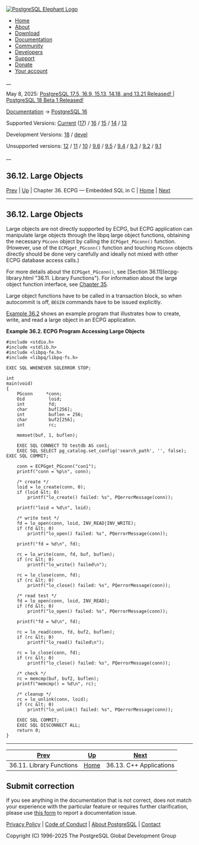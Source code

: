 [ ![PostgreSQL Elephant Logo](/media/img/about/press/elephant.png) ](/)

  * [Home](/ "Home")
  * [About](/about/ "About")
  * [Download](/download/ "Download")
  * [Documentation](/docs/ "Documentation")
  * [Community](/community/ "Community")
  * [Developers](/developer/ "Developers")
  * [Support](/support/ "Support")
  * [Donate](/about/donate/ "Donate")
  * [Your account](/account/ "Your account")

__

May 8, 2025: [ PostgreSQL 17.5, 16.9, 15.13, 14.18, and 13.21 Released! ](/about/news/postgresql-175-169-1513-1418-and-1321-released-3072/) | [ PostgreSQL 18 Beta 1 Released! ](/about/news/postgresql-18-beta-1-released-3070/)

[Documentation](/docs/ "Documentation") -> [PostgreSQL
16](/docs/16/index.html)

Supported Versions: [Current](/docs/current/ecpg-lo.html "PostgreSQL 17 -
36.12. Large Objects") ([17](/docs/17/ecpg-lo.html "PostgreSQL 17 -
36.12. Large Objects")) / [16](/docs/16/ecpg-lo.html "PostgreSQL 16 -
36.12. Large Objects") / [15](/docs/15/ecpg-lo.html "PostgreSQL 15 -
36.12. Large Objects") / [14](/docs/14/ecpg-lo.html "PostgreSQL 14 -
36.12. Large Objects") / [13](/docs/13/ecpg-lo.html "PostgreSQL 13 -
36.12. Large Objects")

Development Versions: [18](/docs/18/ecpg-lo.html "PostgreSQL 18 - 36.12. Large
Objects") / [devel](/docs/devel/ecpg-lo.html "PostgreSQL devel - 36.12. Large
Objects")

Unsupported versions: [12](/docs/12/ecpg-lo.html "PostgreSQL 12 - 36.12. Large
Objects") / [11](/docs/11/ecpg-lo.html "PostgreSQL 11 - 36.12. Large Objects")
/ [10](/docs/10/ecpg-lo.html "PostgreSQL 10 - 36.12. Large Objects") /
[9.6](/docs/9.6/ecpg-lo.html "PostgreSQL 9.6 - 36.12. Large Objects") /
[9.5](/docs/9.5/ecpg-lo.html "PostgreSQL 9.5 - 36.12. Large Objects") /
[9.4](/docs/9.4/ecpg-lo.html "PostgreSQL 9.4 - 36.12. Large Objects") /
[9.3](/docs/9.3/ecpg-lo.html "PostgreSQL 9.3 - 36.12. Large Objects") /
[9.2](/docs/9.2/ecpg-lo.html "PostgreSQL 9.2 - 36.12. Large Objects") /
[9.1](/docs/9.1/ecpg-lo.html "PostgreSQL 9.1 - 36.12. Large Objects")

__

36.12. Large Objects  
---  
[Prev](ecpg-library.html "36.11. Library Functions")  | [Up](ecpg.html "Chapter 36. ECPG — Embedded SQL in C") | Chapter 36. ECPG — Embedded SQL in C | [Home](index.html "PostgreSQL 16.9 Documentation") |  [Next](ecpg-cpp.html "36.13. C++ Applications")  
  
* * *

## 36.12. Large Objects #

Large objects are not directly supported by ECPG, but ECPG application can
manipulate large objects through the libpq large object functions, obtaining
the necessary `PGconn` object by calling the `ECPGget_PGconn()` function.
(However, use of the `ECPGget_PGconn()` function and touching `PGconn` objects
directly should be done very carefully and ideally not mixed with other ECPG
database access calls.)

For more details about the `ECPGget_PGconn()`, see [Section 36.11](ecpg-
library.html "36.11. Library Functions"). For information about the large
object function interface, see [Chapter 35](largeobjects.html
"Chapter 35. Large Objects").

Large object functions have to be called in a transaction block, so when
autocommit is off, `BEGIN` commands have to be issued explicitly.

[Example 36.2](ecpg-lo.html#ECPG-LO-EXAMPLE "Example 36.2. ECPG Program
Accessing Large Objects") shows an example program that illustrates how to
create, write, and read a large object in an ECPG application.

**Example  36.2. ECPG Program Accessing Large Objects**

    
    
    #include <stdio.h>
    #include <stdlib.h>
    #include <libpq-fe.h>
    #include <libpq/libpq-fs.h>
    
    EXEC SQL WHENEVER SQLERROR STOP;
    
    int
    main(void)
    {
        PGconn     *conn;
        Oid         loid;
        int         fd;
        char        buf[256];
        int         buflen = 256;
        char        buf2[256];
        int         rc;
    
        memset(buf, 1, buflen);
    
        EXEC SQL CONNECT TO testdb AS con1;
        EXEC SQL SELECT pg_catalog.set_config('search_path', '', false); EXEC SQL COMMIT;
    
        conn = ECPGget_PGconn("con1");
        printf("conn = %p\n", conn);
    
        /* create */
        loid = lo_create(conn, 0);
        if (loid &lt; 0)
            printf("lo_create() failed: %s", PQerrorMessage(conn));
    
        printf("loid = %d\n", loid);
    
        /* write test */
        fd = lo_open(conn, loid, INV_READ|INV_WRITE);
        if (fd &lt; 0)
            printf("lo_open() failed: %s", PQerrorMessage(conn));
    
        printf("fd = %d\n", fd);
    
        rc = lo_write(conn, fd, buf, buflen);
        if (rc &lt; 0)
            printf("lo_write() failed\n");
    
        rc = lo_close(conn, fd);
        if (rc &lt; 0)
            printf("lo_close() failed: %s", PQerrorMessage(conn));
    
        /* read test */
        fd = lo_open(conn, loid, INV_READ);
        if (fd &lt; 0)
            printf("lo_open() failed: %s", PQerrorMessage(conn));
    
        printf("fd = %d\n", fd);
    
        rc = lo_read(conn, fd, buf2, buflen);
        if (rc &lt; 0)
            printf("lo_read() failed\n");
    
        rc = lo_close(conn, fd);
        if (rc &lt; 0)
            printf("lo_close() failed: %s", PQerrorMessage(conn));
    
        /* check */
        rc = memcmp(buf, buf2, buflen);
        printf("memcmp() = %d\n", rc);
    
        /* cleanup */
        rc = lo_unlink(conn, loid);
        if (rc &lt; 0)
            printf("lo_unlink() failed: %s", PQerrorMessage(conn));
    
        EXEC SQL COMMIT;
        EXEC SQL DISCONNECT ALL;
        return 0;
    }
    

  

* * *

[Prev](ecpg-library.html "36.11. Library Functions")  | [Up](ecpg.html "Chapter 36. ECPG — Embedded SQL in C") |  [Next](ecpg-cpp.html "36.13. C++ Applications")  
---|---|---  
36.11. Library Functions  | [Home](index.html "PostgreSQL 16.9 Documentation") |  36.13. C++ Applications  
  
## Submit correction

If you see anything in the documentation that is not correct, does not match
your experience with the particular feature or requires further clarification,
please use [this form](/account/comments/new/16/ecpg-lo.html/) to report a
documentation issue.

[Privacy Policy](/about/privacypolicy) | [Code of Conduct](/about/policies/coc/) | [About PostgreSQL](/about/) | [Contact](/about/contact/)  

Copyright (C) 1996-2025 The PostgreSQL Global Development Group

